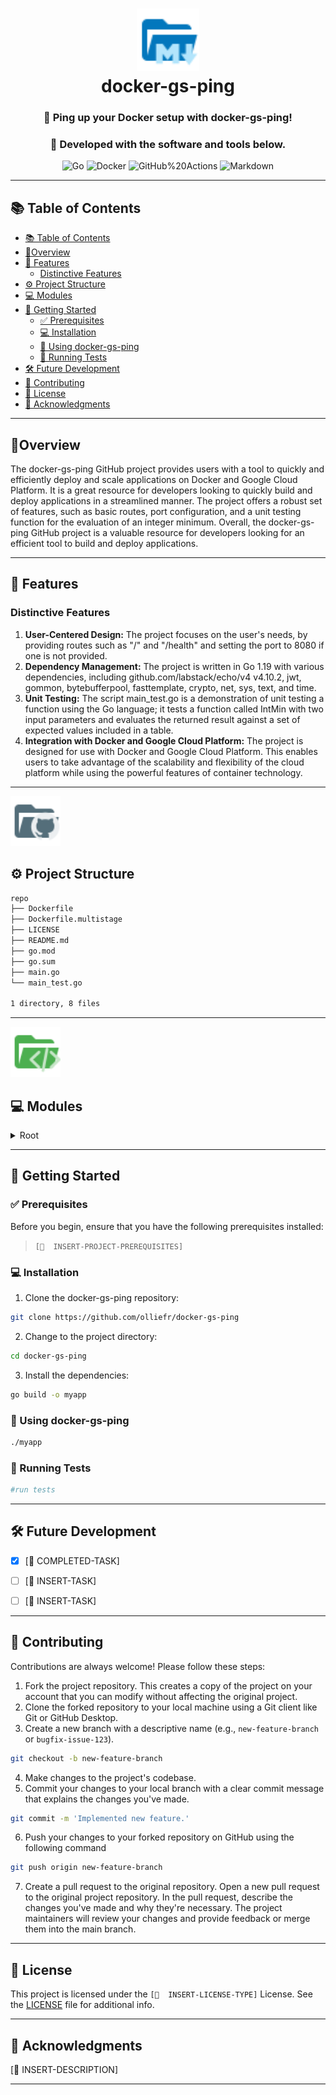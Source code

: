 
<div align="center">
<h1 align="center">
<img src="https://raw.githubusercontent.com/PKief/vscode-material-icon-theme/ec559a9f6bfd399b82bb44393651661b08aaf7ba/icons/folder-markdown-open.svg" width="100" />
<br>
docker-gs-ping
</h1>
<h3 align="center">📍 Ping up your Docker setup with docker-gs-ping!</h3>
<h3 align="center">🚀 Developed with the software and tools below.</h3>
<p align="center">

<img src="https://img.shields.io/badge/Go-00ADD8.svg?style=for-the-badge&logo=Go&logoColor=white" alt="Go" />
<img src="https://img.shields.io/badge/Docker-2496ED.svg?style=for-the-badge&logo=Docker&logoColor=white" alt="Docker" />
<img src="https://img.shields.io/badge/GitHub%20Actions-2088FF.svg?style=for-the-badge&logo=GitHub-Actions&logoColor=white" alt="GitHub%20Actions" />
<img src="https://img.shields.io/badge/Markdown-000000.svg?style=for-the-badge&logo=Markdown&logoColor=white" alt="Markdown" />
</p>

</div>

---

## 📚 Table of Contents
- [📚 Table of Contents](#-table-of-contents)
- [📍Overview](#overview)
- [🔮 Features](#-feautres)
  - [Distinctive Features](#distinctive-features)
- [⚙️ Project Structure](#️-project-structure)
- [💻 Modules](#-modules)
- [🚀 Getting Started](#-getting-started)
  - [✅ Prerequisites](#-prerequisites)
  - [💻 Installation](#-installation)
  - [🤖 Using docker-gs-ping](#-using-docker-gs-ping)
  - [🧪 Running Tests](#-running-tests)
- [🛠 Future Development](#-future-development)
- [🤝 Contributing](#-contributing)
- [🪪 License](#-license)
- [🙏 Acknowledgments](#-acknowledgments)

---


## 📍Overview

The docker-gs-ping GitHub project provides users with a tool to quickly and efficiently deploy and scale applications on Docker and Google Cloud Platform. It is a great resource for developers looking to quickly build and deploy applications in a streamlined manner. The project offers a robust set of features, such as basic routes, port configuration, and a unit testing function for the evaluation of an integer minimum. Overall, the docker-gs-ping GitHub project is a valuable resource for developers looking for an efficient tool to build and deploy applications.

---

## 🔮 Features

### Distinctive Features

1. **User-Centered Design:** The project focuses on the user's needs, by providing routes such as "/" and "/health" and setting the port to 8080 if one is not provided. 
2. **Dependency Management:** The project is written in Go 1.19 with various dependencies, including github.com/labstack/echo/v4 v4.10.2, jwt, gommon, bytebufferpool, fasttemplate, crypto, net, sys, text, and time. 
3. **Unit Testing:** The script main_test.go is a demonstration of unit testing a function using the Go language; it tests a function called IntMin with two input parameters and evaluates the returned result against a set of expected values included in a table. 
4. **Integration with Docker and Google Cloud Platform:** The project is designed for use with Docker and Google Cloud Platform. This enables users to take advantage of the scalability and flexibility of the cloud platform while using the powerful features of container technology.

---


<img src="https://raw.githubusercontent.com/PKief/vscode-material-icon-theme/ec559a9f6bfd399b82bb44393651661b08aaf7ba/icons/folder-github-open.svg" width="80" />

## ⚙️ Project Structure


```bash
repo
├── Dockerfile
├── Dockerfile.multistage
├── LICENSE
├── README.md
├── go.mod
├── go.sum
├── main.go
└── main_test.go

1 directory, 8 files
```

---

<img src="https://raw.githubusercontent.com/PKief/vscode-material-icon-theme/ec559a9f6bfd399b82bb44393651661b08aaf7ba/icons/folder-src-open.svg" width="80" />

## 💻 Modules

<details closed><summary>Root</summary>

| File         | Summary                                                                                                                                                                                                                                                     | Module       |
|:-------------|:------------------------------------------------------------------------------------------------------------------------------------------------------------------------------------------------------------------------------------------------------------|:-------------|
| go.mod       | This is a module written in Go 1.19 with various dependencies, including github.com/labstack/echo/v4 v4.10.2, jwt, gommon, bytebufferpool, fasttemplate, crypto, net, sys, text, and time. It is intended for use with Docker and Google Cloud Platform.    | go.mod       |
| main.go      | This code script implements a web server using the echo library, allowing for basic routes such as "/" and "/health" and setting the port to 8080 if one is not provided. Additionally, the code contains an implementation of an integer minimum function. | main.go      |
| main_test.go | This code script is a demonstration of unit testing a function using the Go language; it tests a function called IntMin with two input parameters and evaluates the returned result against a set of expected values included in a table.                   | main_test.go |

</details>

<hr />

## 🚀 Getting Started

### ✅ Prerequisites

Before you begin, ensure that you have the following prerequisites installed:
> `[📌  INSERT-PROJECT-PREREQUISITES]`

### 💻 Installation

1. Clone the docker-gs-ping repository:
```sh
git clone https://github.com/olliefr/docker-gs-ping
```

2. Change to the project directory:
```sh
cd docker-gs-ping
```

3. Install the dependencies:
```sh
go build -o myapp
```

### 🤖 Using docker-gs-ping

```sh
./myapp
```

### 🧪 Running Tests
```sh
#run tests
```

<hr />


## 🛠 Future Development
- [X] [📌  COMPLETED-TASK]
- [ ] [📌  INSERT-TASK]
- [ ] [📌  INSERT-TASK]


---

## 🤝 Contributing
Contributions are always welcome! Please follow these steps:
1. Fork the project repository. This creates a copy of the project on your account that you can modify without affecting the original project.
2. Clone the forked repository to your local machine using a Git client like Git or GitHub Desktop.
3. Create a new branch with a descriptive name (e.g., `new-feature-branch` or `bugfix-issue-123`).
```sh
git checkout -b new-feature-branch
```
4. Make changes to the project's codebase.
5. Commit your changes to your local branch with a clear commit message that explains the changes you've made.
```sh
git commit -m 'Implemented new feature.'
```
6. Push your changes to your forked repository on GitHub using the following command
```sh
git push origin new-feature-branch
```
7. Create a pull request to the original repository.
Open a new pull request to the original project repository. In the pull request, describe the changes you've made and why they're necessary.
The project maintainers will review your changes and provide feedback or merge them into the main branch.

---

## 🪪 License

This project is licensed under the `[📌  INSERT-LICENSE-TYPE]` License. See the [LICENSE](https://docs.github.com/en/communities/setting-up-your-project-for-healthy-contributions/adding-a-license-to-a-repository) file for additional info.

---

## 🙏 Acknowledgments

[📌  INSERT-DESCRIPTION]


---

